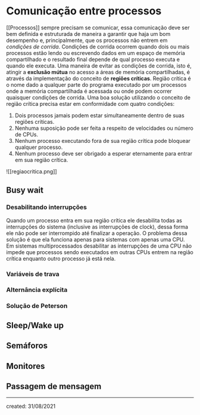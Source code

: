# Comunicação entre processos
[[Processos]] sempre precisam se comunicar, essa comunicação deve ser bem definida e estruturada de maneira a garantir que haja um bom desempenho e, principalmente, que os processos não entrem em *condições de corrida*. Condições de corrida ocorrem quando dois ou mais processos estão lendo ou escrevendo dados em um espaço de memória compartilhado e o resultado final depende de qual processo executa e quando ele executa.
Uma maneira de evitar as condições de corrida, isto é, atingir a **exclusão mútua** no acesso a áreas de memória compartilhadas, é através da implementação do conceito de **regiões críticas**. Região crítica é o nome dado a qualquer parte do programa executado por um processos onde a memória compartilhada é acessada ou onde podem ocorrer quaisquer condições de corrida.
Uma boa solução utilizando o conceito de região crítica precisa estar em conformidade com quatro condições:

1. Dois processos jamais podem estar simultaneamente dentro de suas regiões críticas.
2. Nenhuma suposição pode ser feita a respeito de velocidades ou número de CPUs.
3. Nenhum processo executando fora de sua região crítica pode bloquear qualquer processo.
4. Nenhum processo deve ser obrigado a esperar eternamente para entrar em sua região crítica.

![[regiaocritica.png]]

## Busy wait
### Desabilitando interrupções
Quando um processo entra em sua região crítica ele desabilita todas as interrupções do sistema (inclusive as interrupções de clock), dessa forma ele não pode ser interrompido até finalizar a operação.
O problema dessa solução é que ela funciona apenas para sistemas com apenas uma CPU. Em sistemas multiprocessados desabilitar as interrupções de uma CPU não impede que processos sendo executados em outras CPUs entrem na região crítica enquanto outro processo já está nela.

### Variáveis de trava
### Alternância explícita
### Solução de Peterson

## Sleep/Wake up

## Semáforos

## Monitores

## Passagem de mensagem

---

created: 31/08/2021
